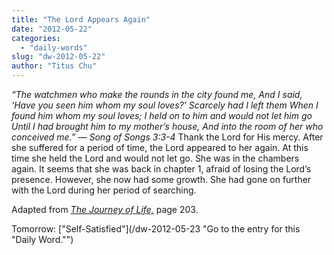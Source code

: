 ```yaml
---
title: "The Lord Appears Again"
date: "2012-05-22"
categories: 
  - "daily-words"
slug: "dw-2012-05-22"
author: "Titus Chu"
---
```


_“The watchmen who make the rounds in the city found me, And I said, ‘Have you seen him whom my soul loves?’ Scarcely had I left them When I found him whom my soul loves; I held on to him and would not let him go Until I had brought him to my mother’s house, And into the room of her who conceived me.” — Song of Songs 3:3-4_ Thank the Lord for His mercy. After she suffered for a period of time, the Lord appeared to her again. At this time she held the Lord and would not let go. She was in the chambers again. It seems that she was back in chapter 1, afraid of losing the Lord’s presence. However, she now had some growth. She had gone on further with the Lord during her period of searching.

Adapted from _[The Journey of Life,](/book-journey "Go to the listing for this book.")_ page 203.

Tomorrow: ["Self-Satisfied"](/dw-2012-05-23 "Go to the entry for this "Daily Word."")
